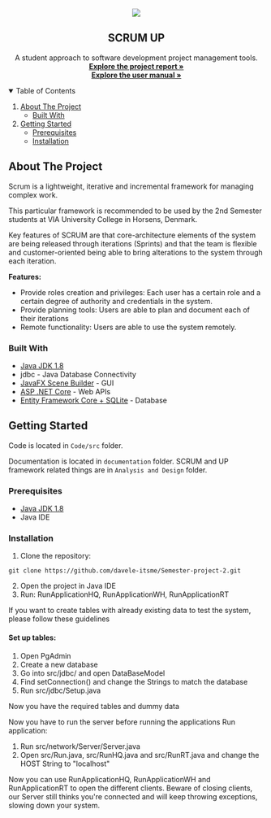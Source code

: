 <!-- INTRODUCTION -->
<br />
<p align="center">
    <img src="https://user-images.githubusercontent.com/42817904/117049270-38461400-ad14-11eb-97e8-ddc5c280ed77.png"/>
  <h2 align="center">SCRUM UP</h2>
  <p align="center">
    A student approach to software development project management tools.
    <br />
    <a href="https://drive.google.com/file/d/1h2cLj1pzEAhUC4m7TYT2P2HXZQH1-rGA/view?usp=sharing"><strong>Explore the project report »</strong></a>
    <br/>
    <a href="https://drive.google.com/file/d/1-lVEbOgG-SKqOaqZsePi81gwF9fyLYex/view?usp=sharing"><strong>Explore the user manual »</strong></a>
    <br />
  </p>
</p>

<!-- TABLE OF CONTENTS -->
<details open="open">
  <summary>Table of Contents</summary>
  <ol>
    <li>
      <a href="#about-the-project">About The Project</a>
      <ul>
        <li><a href="#built-with">Built With</a></li>
      </ul>
    </li>
    <li>
      <a href="#getting-started">Getting Started</a>
      <ul>
        <li><a href="#prerequisites">Prerequisites</a></li>
        <li><a href="#installation">Installation</a></li>
      </ul>
    </li>
  </ol>
</details>

<!-- ABOUT THE PROJECT -->
## About The Project

Scrum is a lightweight, iterative and incremental framework for managing complex work. 

This particular framework is recommended to be used by the 2nd Semester students at VIA University College in Horsens, Denmark.

Key features of SCRUM are that core-architecture elements of the system are being released through iterations (Sprints) and that the team is flexible and customer-oriented being able to bring alterations to the system through each iteration. 


<strong>Features:</strong>
* Provide roles creation and privileges: Each user has a certain role and a certain degree of authority and credentials in the system. 
* Provide planning tools: Users are able to plan and document each of their iterations 
* Remote functionality: Users are able to use the system remotely.

### Built With

* [Java JDK 1.8](https://www.oracle.com/java/technologies/javase/javase-jdk8-downloads.html)
* jdbc - Java Database Connectivity
* [JavaFX Scene Builder](https://gluonhq.com/products/scene-builder/) - GUI
* [ASP .NET Core](https://dotnet.microsoft.com/download) - Web APIs
* [Entity Framework Core + SQLite](https://docs.microsoft.com/en-us/ef/core/) - Database

<!-- GETTING STARTED -->
## Getting Started

Code is located in `Code/src` folder. 

Documentation is located in `documentation` folder. SCRUM and UP framework related things are in `Analysis and Design` folder.

### Prerequisites

* [Java JDK 1.8](https://www.oracle.com/java/technologies/javase/javase-jdk8-downloads.html)
* Java IDE

### Installation

1. Clone the repository:
  ```
 git clone https://github.com/davele-itsme/Semester-project-2.git
  ```
2. Open the project in Java IDE
3. Run: RunApplicationHQ, RunApplicationWH, RunApplicationRT

If you want to create tables with already existing data to test the system, please follow these guidelines

#### Set up tables:
1. Open PgAdmin
2. Create a new database
3. Go into src/jdbc/ and open DataBaseModel
4. Find setConnection() and change the Strings to match the database
5. Run src/jdbc/Setup.java

Now you have the required tables and dummy data


Now you have to run the server before running the applications
Run application:
1. Run src/network/Server/Server.java
2. Open src/Run.java, src/RunHQ.java and src/RunRT.java and change the HOST String to "localhost"

Now you can use RunApplicationHQ, RunApplicationWH and RunApplicationRT to open the different clients.
Beware of closing clients, our Server still thinks you're connected and will keep throwing exceptions, slowing down your system. 


